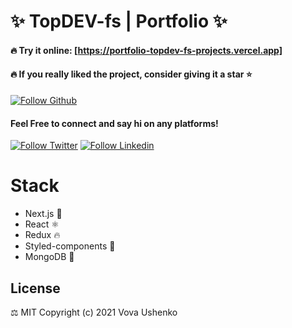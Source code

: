 # ✨ TopDEV-fs | Portfolio ✨

#### 🔥 Try it online: [https://portfolio-topdev-fs-projects.vercel.app]

#### 🔥 If you really liked the project, consider giving it a star ⭐

[![Follow Github](https://img.shields.io/github/followers/vovaushenko.svg?style=social&label=Follow&maxAge=2592000)](https://github.com/vovaushenko)

#### Feel Free to connect and say hi on any platforms!

[![Follow Twitter](https://img.shields.io/badge/Twitter-1DA1F2?style=for-the-badge&logo=twitter&logoColor=white)](https://twitter.com/vova_ush)
[![Follow Linkedin](https://img.shields.io/badge/LinkedIn-0077B5?style=for-the-badge&logo=linkedin&logoColor=white)](https://www.linkedin.com/in/vovau/)

# Stack

- Next.js 🚀
- React ⚛
- Redux 🔥
- Styled-components 💅
- MongoDB 🍃

## License

⚖️ MIT Copyright (c) 2021 Vova Ushenko
